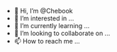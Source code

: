 - 👋 Hi, I’m @Chebook
- 👀 I’m interested in ...
- 🌱 I’m currently learning ...
- 💞️ I’m looking to collaborate on ...
- 📫 How to reach me ...

<!---
Chebook/Chebook is a ✨ special ✨ repository because its `README.md` (this file) appears on your GitHub profile.
You can click the Preview link to take a look at your changes.
--->
